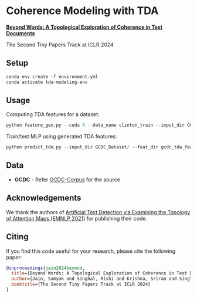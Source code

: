 # Coherence Modeling with TDA

[**Beyond Words: A Topological Exploration of Coherence in Text Documents**](https://openreview.net/forum?id=QJxVhljAyS)

The Second Tiny Papers Track at ICLR 2024

## Setup

```py
conda env create -f environment.yml
conda activate tda-modeling-env
```

## Usage

Computing TDA features for a dataset:

```py
python feature_gen.py --cuda 0 --data_name clinton_train --input_dir GCDC_Dataset/ --output_dir gcdc_tda_features --batch_size 100
```

Train/test MLP using generated TDA features:

```py
python predict_tda.py --input_dir GCDC_Dataset/ --feat_dir gcdc_tda_features/  --domain clinton
```

## Data

- **GCDC** - Refer [GCDC-Corpus](https://github.com/aylai/GCDC-corpus) for the source

## Acknowledgements

We thank the authors of [Artificial Text Detection via Examining the Topology of Attention Maps (EMNLP 2021)](https://github.com/danchern97/tda4atd) for publishing their code. 

## Citing

If you find this code useful for your research, please cite the following paper:

```bibtex
@inproceedings{jain2024beyond,
  title={Beyond Words: A Topological Exploration of Coherence in Text Documents},
  author={Jain, Samyak and Singhal, Rishi and Krishna, Sriram and Singla, Yaman K and Shah, Rajiv Ratn},
  booktitle={The Second Tiny Papers Track at ICLR 2024}
}
```
